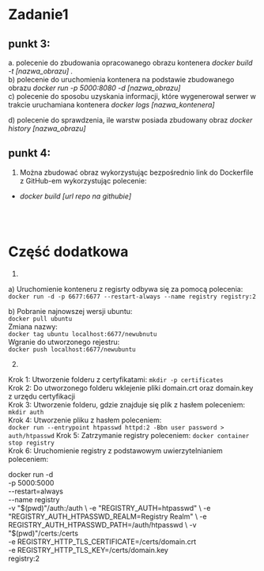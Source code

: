 # Zadanie1
punkt 3:         </br>
-
a. polecenie do zbudowania opracowanego obrazu kontenera *docker build -t [nazwa_obrazu] .*          
b) polecenie do uruchomienia kontenera na podstawie zbudowanego obrazu *docker run -p 5000:8080 -d [nazwa_obrazu]*  </br>
c) polecenie do sposobu uzyskania informacji, które wygenerował serwer w trakcie uruchamiana kontenera *docker logs [nazwa_kontenera]*     

d) polecenie do sprawdzenia, ile warstw posiada zbudowany obraz *docker history [nazwa_obrazu]*             

punkt 4:         </br>
-
1. Można zbudować obraz wykorzystując bezpośrednio link do Dockerfile z GitHub-em wykorzystując polecenie: </br>
- *docker build [url repo na githubie]*
</br>
</br>

# Część dodatkowa

1.
a) Uruchomienie konteneru z regisrty odbywa się za pomocą polecenia: 
```docker run -d -p 6677:6677 --restart-always --name registry registry:2``` 

b) 
Pobranie najnowszej wersji ubuntu:                   
```docker pull ubuntu```                              
Zmiana nazwy:                                        
```docker tag ubuntu localhost:6677/newubnutu```     
Wgranie do utworzonego rejestru:         
```docker push localhost:6677/newubuntu```            


2.
Krok 1: Utworzenie folderu z certyfikatami: ```mkdir -p certificates```  
Krok 2: Do utworzonego folderu wklejenie pliki domain.crt oraz domain.key z urzędu certyfikacji      
Krok 3: Utworzenie folderu, gdzie znajduje się plik z hasłem poleceniem: ```mkdir auth```           
Krok 4: Utworzenie pliku z hasłem poleceniem: </br>
```docker run --entrypoint htpasswd httpd:2 -Bbn user password > auth/htpasswd``` 
Krok 5: Zatrzymanie registry poleceniem: ```docker container stop registry```             
Krok 6: Uruchomienie registry z podstawowym uwierzytelnianiem poleceniem:                   

  docker run -d \
  -p 5000:5000 \
  --restart=always \
  --name registry \
  -v "$(pwd)"/auth:/auth \
  -e "REGISTRY_AUTH=htpasswd" \
  -e "REGISTRY_AUTH_HTPASSWD_REALM=Registry Realm" \
  -e REGISTRY_AUTH_HTPASSWD_PATH=/auth/htpasswd \
  -v "$(pwd)"/certs:/certs \
  -e REGISTRY_HTTP_TLS_CERTIFICATE=/certs/domain.crt \
  -e REGISTRY_HTTP_TLS_KEY=/certs/domain.key \
  registry:2 

